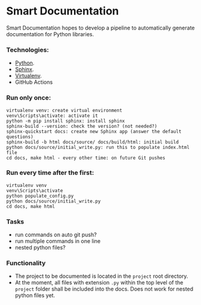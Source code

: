 # Smart Documentation

Smart Documentation hopes to develop a pipeline to automatically generate documentation for Python libraries.

### Technologies:

- [Python]().
- [Sphinx]().
- [Virtualenv]().
- GitHub Actions

### Run only once:

```
virtualenv venv: create virtual environment
venv\Scripts\activate: activate it
python -m pip install sphinx: install sphinx
sphinx-build --version: check the version? (not needed?)
sphinx-quickstart docs: create new Sphinx app (answer the default questions)
sphinx-build -b html docs/source/ docs/build/html: initial build
python docs/source/initial_write.py: run this to populate index.html file
cd docs, make html - every other time: on future Git pushes
```

### Run every time after the first:

```
virtualenv venv
venv\Scripts\activate
python populate_config.py
python docs/source/initial_write.py
cd docs, make html
```

### Tasks

- run commands on auto git push?
- run multiple commands in one line
- nested python files?

### Functionality

- The project to be documented is located in the `project` root directory.
- At the moment, all files with extension `.py` within the top level of the `project` folder shall be included into the docs. Does not work for nested python files yet.
